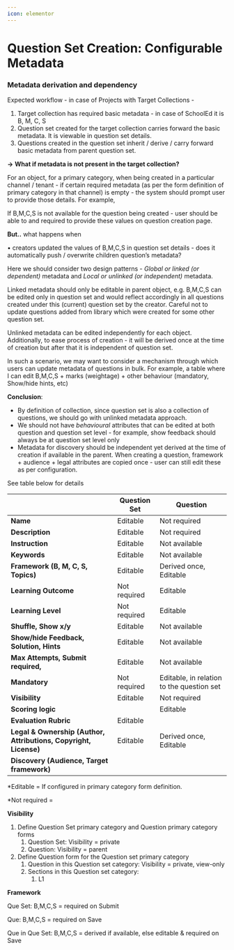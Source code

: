 ```yaml
---
icon: elementor
---
```


# Question Set Creation: Configurable Metadata

### Metadata derivation and dependency <a href="#metadata-derivation-and-dependency" id="metadata-derivation-and-dependency"></a>

Expected workflow - in case of Projects with Target Collections -

1. Target collection has required basic metadata - in case of SchoolEd it is B, M, C, S
2. Question set created for the target collection carries forward the basic metadata. It is viewable in question set details.
3. Questions created in the question set inherit / derive / carry forward basic metadata from parent question set.

**→** **What if metadata is not present in the target collection?**

For an object, for a primary category, when being created in a particular channel / tenant - if certain required metadata (as per the form definition of primary category in that channel) is empty - the system should prompt user to provide those details. For example,

If B,M,C,S is not available for the question being created - user should be able to and required to provide these values on question creation page.

**But..** what happens when

• creators updated the values of B,M,C,S in question set details - does it automatically push / overwrite children question’s metadata?

Here we should consider two design patterns - _Global or linked (or dependent)_ metadata and _Local or unlinked (or independent)_ metadata.

Linked metadata should only be editable in parent object, e.g. B,M,C,S can be edited only in question set and would reflect accordingly in all questions created under this (current) question set by the creator. Careful not to update questions added from library which were created for some other question set.

Unlinked metadata can be edited independently for each object. Additionally, to ease process of creation - it will be derived once at the time of creation but after that it is independent of question set.

In such a scenario, we may want to consider a mechanism through which users can update metadata of questions in bulk. For example, a table where I can edit B,M,C,S + marks (weightage) + other behaviour (mandatory, Show/hide hints, etc)

**Conclusion**:

* By definition of collection, since question set is also a collection of questions, we should go with unlinked metadata approach.
* We should not have _behavioural_ attributes that can be edited at both question and question set level - for example, show feedback should always be at question set level only
* Metadata for discovery should be independent yet derived at the time of creation if available in the parent. When creating a question, framework + audience + legal attributes are copied once - user can still edit these as per configuration.

See table below for details

|                                                                  | **Question Set** | **Question**                              |
| ---------------------------------------------------------------- | ---------------- | ----------------------------------------- |
| **Name**                                                         | Editable         | Not required                              |
| **Description**                                                  | Editable         | Not required                              |
| **Instruction**                                                  | Editable         | Not available                             |
| **Keywords**                                                     | Editable         | Not available                             |
| **Framework (B, M, C, S, Topics)**                               | Editable         | Derived once, Editable                    |
| **Learning Outcome**                                             | Not required     | Editable                                  |
| **Learning Level**                                               | Not required     | Editable                                  |
| **Shuffle, Show x/y**                                            | Editable         | Not available                             |
| **Show/hide Feedback, Solution, Hints**                          | Editable         | Not available                             |
| **Max Attempts, Submit required,**                               | Editable         | Not available                             |
| **Mandatory**                                                    | Not required     | Editable, in relation to the question set |
| **Visibility**                                                   | Editable         | Not required                              |
| **Scoring logic**                                                |                  | Editable                                  |
| **Evaluation Rubric**                                            | Editable         |                                           |
| **Legal & Ownership (Author, Attributions, Copyright, License)** | Editable         | Derived once, Editable                    |
| **Discovery (Audience, Target framework)**                       |                  |                                           |

\*Editable = If configured in primary category form definition.

\*Not required =

&#x20;

**Visibility**

1. Define Question Set primary category and Question primary category forms
   1. Question Set: Visibility = private
   2. Question: Visibility = parent
2. Define Question form for the Question set primary category
   1. Question in this Question set category: Visibility = private, view-only
   2. Sections in this Question set category:
      1. L1

&#x20;

**Framework**

Que Set: B,M,C,S = required on Submit

Que: B,M,C,S = required on Save

Que in Que Set: B,M,C,S = derived if available, else editable & required on Save
